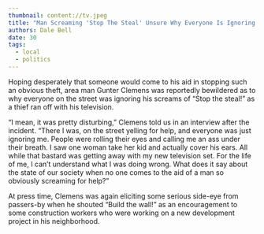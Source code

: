 ```yaml
---
thumbnail: content://tv.jpeg
title: "Man Screaming 'Stop The Steal' Unsure Why Everyone Is Ignoring Him As Thief Runs Off With His TV"
authors: Dale Bell
date: 30
tags:
  - local
  - politics
---
```


Hoping desperately that someone would come to his aid in stopping such an obvious theft, area man Gunter Clemens was reportedly bewildered as to why everyone on the street was ignoring his screams of “Stop the steal!” as a thief ran off with his television. 

“I mean, it was pretty disturbing,” Clemens told us in an interview after the incident. “There I was, on the street yelling for help, and everyone was just ignoring me. People were rolling their eyes and calling me an ass under their breath. I saw one woman take her kid and actually cover his ears. All while that bastard was getting away with my new television set. For the life of me, I can’t understand what I was doing wrong. What does it say about the state of our society when no one comes to the aid of a man so obviously screaming for help?”

At press time, Clemens was again eliciting some serious side-eye from passers-by when he shouted “Build the wall!” as an encouragement to some construction workers who were working on a new development project in his neighborhood. 
